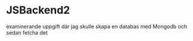 # JSBackend2

examinerande uppgift där jag skulle skapa en databas med Mongodb och sedan fetcha det
